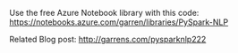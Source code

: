 Use the free Azure Notebook library with this code: https://notebooks.azure.com/garren/libraries/PySpark-NLP

Related Blog post: http://garrens.com/pysparknlp222
